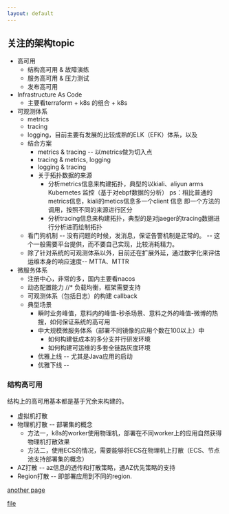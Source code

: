 ```yaml
---
layout: default
---
```


## 关注的架构topic
* 高可用
  * 结构高可用 & 故障演练
  * 服务高可用 & 压力测试
  * 发布高可用
* Infrastructure As Code
  * 主要看terraform +  k8s 的组合 + k8s
* 可观测体系
  * metrics
  * tracing
  * logging，目前主要有发展的比较成熟的ELK（EFK）体系，以及
  * 结合方案
    * metrics & tracing -- 以metrics做为切入点
    * tracing & metrics, logging
    * logging & tracing
    * 关于拓扑数据的来源
      * 分析metrics信息来构建拓扑，典型的以kiali、aliyun arms Kubernetes 监控（基于对ebpf数据的分析） ps：相比普通的metrics信息，kiali的metics信息多一个client 信息  即一个方法的调用，按照不同的来源进行区分
      * 分析tracing信息来构建拓扑，典型的是对jaeger的tracing数据进行分析进而绘制拓扑
  * 看门狗机制 -- 没有问题的时候，发消息，保证告警机制是正常的。 -- 这个一般需要平台提供，而不要自己实现，比较消耗精力。
  * 除了针对系统的可观测体系以外，目前还在扩展外延，通过数字化来评估运维本身的响应速度-- MTTA、MTTR
* 微服务体系
  * 注册中心，非常的多，国内主要看nacos
  * 动态配置能力
  //* 负载均衡，框架需要支持
  * 可观测体系（包括日志）的构建 callback
  * 典型场景
    * 瞬时业务峰值，意料内的峰值-秒杀场景、意料之外的峰值-微博的热搜，如何保证系统的高可用
    * 中大规模微服务体系（部署不同镜像的应用个数在100以上）中
      * 如何构建低成本的多分支并行研发环境
      * 如何构建可运维的多套全链路灰度环境
    * 优雅上线 -- 尤其是Java应用的启动
    * 优雅下线 --
### 结构高可用
结构上的高可用基本都是基于冗余来构建的。
* 虚拟机打散
* 物理机打散 -- 部署集的概念
  * 方法一，k8s的worker使用物理机，部署在不同worker上的应用自然获得物理机打散效果
  * 方法二，使用ECS的情况，需要能够将ECS在物理机上打散（ECS、节点池支持部署集的概念）
* AZ打散 -- az信息的透传和打散策略，通AZ优先策略的支持
* Region打散 -- 即部署应用到不同的region.


[another page](./another-page.html)

[file](2022/05/06/first-blog.html)
